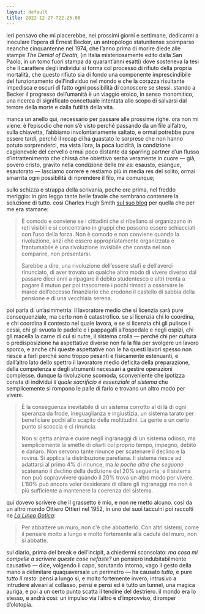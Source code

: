 ```yaml
---
layout: default
title: 2022-12-27-T22.25.08
---
```


ieri pensavo che mi piacerebbe, nei prossimi giorni e settimane, dedicarmi a inoculare l’opera di Ernest Becker, un antropologo statunitense scomparso neanche cinquantenne nel 1974, che l’anno prima di morire diede alle stampe *The Denial of Death*, (in Italia misteriosamente edito dalla San Paolo, in un tomo fuori stampa da quarant’anni esatti) dove sosteneva la tesi che il carattere degli individui si forma col processo di rifiuto della propria mortalità, che questo rifiuto sia di fondo una componente imprescindibile del funzionamento dell’individuo nel mondo e che la corazza risultante impedisca e oscuri di fatto ogni possibilità di conoscere se stessi. stando a Becker il progresso dell’umanità è un viaggio eroico, in senso monomitico, una ricerca di significato concettuale intentata allo scopo di salvarsi dal terrore della morte e dalla futilità della vita.

manca un anello qui, necessario per passare alle prossime righe. ora non mi viene. è l’episodio che non s’è visto perché passando da un file all’altro, sulla chiavetta, l’abbiamo involontariamente saltato, e ormai potrebbe pure essere tardi, perché il recap ci ha guastato le sorprese che non hanno potuto sorprenderci, ma vista l’ora, la poca lucidità, la condizione cagionevole del cervello ormai poco distante da sparring partner d’un flusso d’intrattenimento che chissà che obiettivo serba veramente in cuore — già, povero cristo, gravito nella condizione delle *tre es*: esausto, esangue, esautorato — lasciamo correre e restiamo più in media res del solito, ormai smarrita ogni possibilità di riprendere il filo, ma comunque;

sullo schizza e strappa della scrivania, poche ore prima, nel freddo meriggio: in giro leggo tante belle favole che sembrano contenere la soluzione di tutto. così Charles Hugh Smith [sul suo blog](https://www.oftwominds.com/blogdec22/inconvenient12-22.html) per quella che per me era stamane:

> È comodo e conviene se i cittadini che si ribellano si organizzano in reti visibili e si concentrano in gruppi che possono essere schiacciati con l’uso della forza. Non è comodo e non conviene quando la rivoluzione, anzi che essere appropriatamente organizzata e frantumabile è una rivoluzione invisibile che consta nel non comparire, non presentarsi.
> 
> Sarebbe a dire, una rivoluzione dell’essere stufi e dell’averci rinunciato, di aver trovato un qualche altro modo di vivere diverso dal passare dieci anni a ripagare il debito studentesco e altri trenta a pagare il mutuo per poi trascorrere i pochi rimasti a osservare le maree dell’eccesso finanziario che erodono il castello di sabbia della pensione e di una vecchiaia serena.


poi parla di un’asimmetria: il lavoratore medio che si licenzia sarà pure consequenziale, ma certo non è catastrofico. se si licenzia chi lo coordina, e chi coordina il contesto nel quale lavora, e se si licenzia chi gli pulisce i cessi, chi gli svuota le padelle e i pappagalli all’ospedale e negli ospizi, chi gli macella la carne di cui si nutre, il sistema crolla — perché chi per cultura o predisposizione ha aspettative diverse non fa la fila per svolgere un lavoro sporco, e anche chi queste aspettative non le ha questi lavori spesso non riesce a farli perché sono troppo pesanti e fisicamente estenuanti, e dall’altro lato dello spettro il lavoratore medio deficita della preparazione, della competenza e degli strumenti necessari a gestire operazioni complesse. dunque la rivoluzione scomoda, sconveniente che ipotizza consta di individui *il quale sacrificio è essenziale al sistema* che semplicemente si rompono le palle di farlo e trovano un altro modo per vivere.

> È la conseguenza inevitabile di un sistema corrotto al di là di ogni speranza da frode, ineguaglianza e ingiustizia, un sistema tarato per beneficiare pochi allo scapito delle moltitudini. La gente a un certo punto si scoccia e ci rinuncia.
> 
> Non si getta anima e cuore negli ingranaggi di un sistema odioso, ma semplicemente la smette di oliarli col proprio tempo, impegno, debito e danaro. Non servono tante rinunce per scatenare il declino e la rovina. Si applica la distribuzione paretiana. Il sistema riesce ad adattarsi al primo 4% di rinunce, ma *le poche altre che seguono* scatenano il declino della dedizione del 20% seguente, e il sistema non può sopravvivere quando il 20% trova un altro modo per vivere. L’80% può ancora voler desiderare di oliare gli ingranaggi ma non è più sufficiente a mantenere la coerenza del sistema.

qui dovevo scrivere che il grassetto è mio, e non ne metto alcuno. così da un altro mondo Ottiero Ottieri nel 1952, in uno dei suoi taccuini poi raccolti ne [*La Linea Gotica*](http://www.ottieroottieri.it/?p=299):

> Per abbattere un muro, non c'è che abbatterlo. Con altri sistemi, come il pensare molto a lungo e molto fortemente alla caduta del muro, non si abbatte.

sul diario, prima del break e dell’incipit, a chiedermi sconsolato: *ma cosa mi compelle a scrivere queste cose nefaste?* un pensiero indubitabilmente causativo — dice, volgendo il capo, scrutando intorno, vago il gesto della mano a delimitare quaquaversale un perimetro — ha causato *tutto*, e pure *tutto il resto*. pensi a lungo sì, e molto fortemente invero, intrusivo a intrudere alveari al collasso, pensi e pensi ed è tutto un tunnel, una magica auriga, e poi a un certo punto scatta il tendine del destriero. il mondo era lo stesso, e andrà così: un impulso via l’altro e d’improvviso, diromper d’olotopia.
